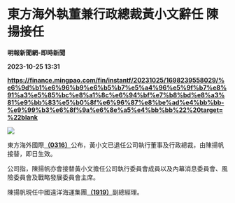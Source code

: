 # 東方海外執董兼行政總裁黃小文辭任 陳揚接任
**明報新聞網-即時新聞**

**2023-10-25 13:31**

**https://finance.mingpao.com/fin/instantf/20231025/1698239558029/%e6%9d%b1%e6%96%b9%e6%b5%b7%e5%a4%96%e5%9f%b7%e8%91%a3%e5%85%bc%e8%a1%8c%e6%94%bf%e7%b8%bd%e8%a3%81%e9%bb%83%e5%b0%8f%e6%96%87%e8%be%ad%e4%bb%bb-%e9%99%b3%e6%8f%9a%e6%8e%a5%e4%bb%bb%22%20target=%22blank**

![](https://fs.mingpao.com/fin/20231025/s00010/05a41dd69facb40a10885bfb8b896f0d.jpg)

東方海外國際[**（0316）**](https://finance.mingpao.com/fin/instantf/20231025/1698239558029/stock1.php?code=0316)公布，黃小文已退任公司執行董事及行政總裁，由陳揚帆接替，即日生效。

公司指，陳揚帆亦會接替黃小文擔任公司執行委員會成員以及內幕消息委員會、風險委員會及戰略發展委員會主席。

陳揚帆現任中國遠洋海運集團[**（1919）**](https://finance.mingpao.com/fin/instantf/20231025/1698239558029/stock1.php?code=1919)副總經理。